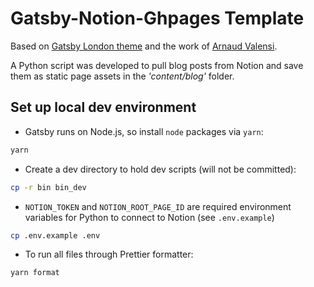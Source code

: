 # Gatsby-Notion-Ghpages Template

Based on [Gatsby London theme](https://www.gatsbyjs.com/starters/ImedAdel/gatsby-london) and the work of [Arnaud Valensi](https://arnaudvalensi.github.io/).

A Python script was developed to pull blog posts from Notion and save them as static page assets in the _'content/blog'_ folder.

## Set up local dev environment

- Gatsby runs on Node.js, so install `node` packages via `yarn`:

```bash
yarn
```

- Create a dev directory to hold dev scripts (will not be committed):

```bash
cp -r bin bin_dev
```

- `NOTION_TOKEN` and `NOTION_ROOT_PAGE_ID` are required environment variables for Python to connect to Notion (see `.env.example`)

```bash
cp .env.example .env
```

- To run all files through Prettier formatter:

```bash
yarn format
```
